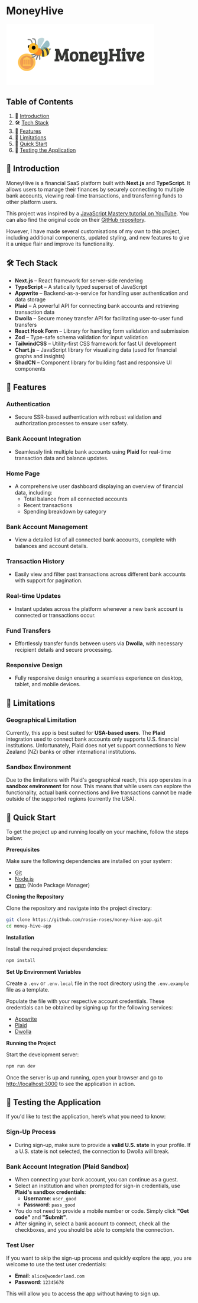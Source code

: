 # MoneyHive

<img src="./public/assets/banner.png" alt="logo" width="400"> 

## <a name="table">Table of Contents</a>

1. 📝 [Introduction](#introduction)
2. 🛠️ [Tech Stack](#tech-stack)
3. 🔮 [Features](#features)
4. 🚫 [Limitations](#limitations)
5. 🚀 [Quick Start](#quick-start)
6. 🧪 [Testing the Application](#testing-the-application)

## <a name="introduction">📝 Introduction</a>

MoneyHive is a financial SaaS platform built with **Next.js** and **TypeScript**. It allows users to manage their finances by securely connecting to multiple bank accounts, viewing real-time transactions, and transferring funds to other platform users.

This project was inspired by a [JavaScript Mastery tutorial on YouTube](https://www.youtube.com/watch?v=PuOVqP_cjkE&t=11024s&ab_channel=JavaScriptMastery). You can also find the original code on their [GitHub repository](https://github.com/adrianhajdin/banking/tree/main).

However, I have made several customisations of my own to this project, including additional components, updated styling, and new features to give it a unique flair and improve its functionality.

## <a name="tech-stack">🛠️ Tech Stack</a>

- **Next.js** – React framework for server-side rendering
- **TypeScript** – A statically typed superset of JavaScript
- **Appwrite** – Backend-as-a-service for handling user authentication and data storage
- **Plaid** – A powerful API for connecting bank accounts and retrieving transaction data
- **Dwolla** – Secure money transfer API for facilitating user-to-user fund transfers
- **React Hook Form** – Library for handling form validation and submission
- **Zod** – Type-safe schema validation for input validation
- **TailwindCSS** – Utility-first CSS framework for fast UI development
- **Chart.js** – JavaScript library for visualizing data (used for financial graphs and insights)
- **ShadCN** – Component library for building fast and responsive UI components

## <a name="features">🔮 Features</a>

### Authentication
- Secure SSR-based authentication with robust validation and authorization processes to ensure user safety.

### Bank Account Integration
- Seamlessly link multiple bank accounts using **Plaid** for real-time transaction data and balance updates.

### Home Page
- A comprehensive user dashboard displaying an overview of financial data, including:
    - Total balance from all connected accounts
    - Recent transactions
    - Spending breakdown by category

### Bank Account Management
- View a detailed list of all connected bank accounts, complete with balances and account details.

### Transaction History
- Easily view and filter past transactions across different bank accounts with support for pagination.

### Real-time Updates
- Instant updates across the platform whenever a new bank account is connected or transactions occur.

### Fund Transfers
- Effortlessly transfer funds between users via **Dwolla**, with necessary recipient details and secure processing.

### Responsive Design
- Fully responsive design ensuring a seamless experience on desktop, tablet, and mobile devices.

## <a name="limitations">🚫 Limitations</a>

### Geographical Limitation
Currently, this app is best suited for **USA-based users**. The **Plaid** integration used to connect bank accounts only supports U.S. financial institutions. Unfortunately, Plaid does not yet support connections to New Zealand (NZ) banks or other international institutions.

### Sandbox Environment
Due to the limitations with Plaid's geographical reach, this app operates in a **sandbox environment** for now. This means that while users can explore the functionality, actual bank connections and live transactions cannot be made outside of the supported regions (currently the USA).


## <a name="quick-start">🚀 Quick Start</a>

To get the project up and running locally on your machine, follow the steps below:

**Prerequisites**

Make sure the following dependencies are installed on your system:

- [Git](https://git-scm.com/)
- [Node.js](https://nodejs.org/en)
- [npm](https://www.npmjs.com/) (Node Package Manager)

**Cloning the Repository**

Clone the repository and navigate into the project directory:

```bash
git clone https://github.com/rosie-roses/money-hive-app.git
cd money-hive-app
```

**Installation**

Install the required project dependencies:

```bash
npm install
```

**Set Up Environment Variables**

Create a ```.env``` or ```.env.local``` file in the root directory using the ```.env.example``` file as a template.

Populate the file with your respective account credentials. These credentials can be obtained by signing up for the following services:
- [Appwrite](https://appwrite.io/)
- [Plaid](https://plaid.com/)
- [Dwolla](https://www.dwolla.com/)

**Running the Project**

Start the development server:

```bash
npm run dev
```

Once the server is up and running, open your browser and go to [http://localhost:3000](http://localhost:3000) to see the application in action.

## <a name="testing-application">🧪 Testing the Application</a>

If you'd like to test the application, here’s what you need to know:

### Sign-Up Process
- During sign-up, make sure to provide a **valid U.S. state** in your profile. If a U.S. state is not selected, the connection to Dwolla will break.

### Bank Account Integration (Plaid Sandbox)
- When connecting your bank account, you can continue as a guest.
- Select an institution and when prompted for sign-in credentials, use **Plaid's sandbox credentials**:
    - **Username**: ```user_good```
    - **Password**: ```pass_good```
- You do not need to provide a mobile number or code. Simply click **"Get code"** and **"Submit"**.
- After signing in, select a bank account to connect, check all the checkboxes, and you should be able to complete the connection.

### Test User
If you want to skip the sign-up process and quickly explore the app, you are welcome to use the test user credentials:
- **Email**: ```alice@wonderland.com```
- **Password**: ```12345678```

This will allow you to access the app without having to sign up.